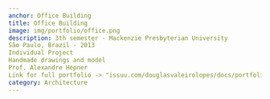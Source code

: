 ```yaml
---
anchor: Office Building
title: Office Building
image: img/portfolio/office.png
description: 3th semester - Mackenzie Presbyterian University
São Paulo, Brazil - 2013
Individual Project
Handmade drawings and model
Prof. Alexandre Hepner
Link for full portfolio -> "issuu.com/douglasvaleirolopes/docs/portfolio_online?e=23661063/33524900"
category: Architecture
---
```

